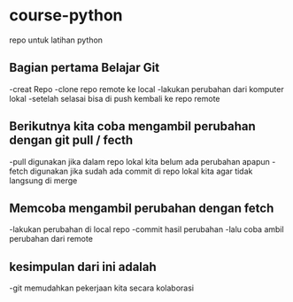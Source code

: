 # course-python
repo untuk latihan python
## Bagian pertama Belajar Git
-creat Repo
-clone repo remote ke local
-lakukan perubahan dari komputer lokal
-setelah selasai bisa di push kembali ke repo remote
## Berikutnya kita coba mengambil perubahan dengan git pull / fecth
-pull digunakan jika dalam repo lokal kita belum ada perubahan apapun
-fetch digunakan jika sudah ada commit di repo lokal kita agar tidak langsung di merge
## Memcoba mengambil perubahan dengan fetch
-lakukan perubahan di local repo
-commit hasil perubahan
-lalu coba ambil perubahan dari remote
## kesimpulan dari ini adalah
-git memudahkan pekerjaan kita secara kolaborasi

